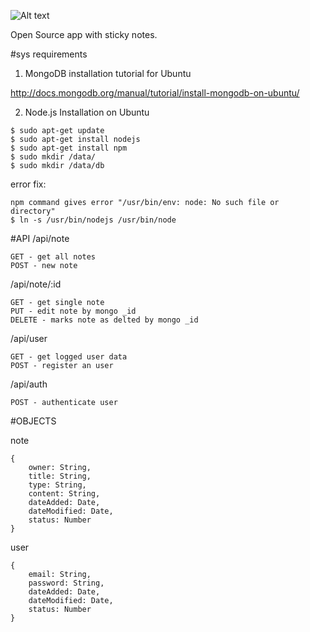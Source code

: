![Alt text](https://raw.githubusercontent.com/sth-group/noteSth/master/note_sth.png "NoteSth")

Open Source app with sticky notes.


#sys requirements
1. MongoDB
installation tutorial for Ubuntu

http://docs.mongodb.org/manual/tutorial/install-mongodb-on-ubuntu/

2. Node.js
Installation on Ubuntu
```
$ sudo apt-get update
$ sudo apt-get install nodejs
$ sudo apt-get install npm
$ sudo mkdir /data/
$ sudo mkdir /data/db
```

error fix:
```
npm command gives error "/usr/bin/env: node: No such file or directory"
$ ln -s /usr/bin/nodejs /usr/bin/node
```


#API
/api/note

    GET - get all notes
    POST - new note

/api/note/:id

    GET - get single note
    PUT - edit note by mongo _id
    DELETE - marks note as delted by mongo _id

/api/user

    GET - get logged user data
    POST - register an user

/api/auth

    POST - authenticate user


#OBJECTS

note

    {
        owner: String,
        title: String,
        type: String,
        content: String,
        dateAdded: Date,
        dateModified: Date,
        status: Number    
    }

user

    {
        email: String,
        password: String,
        dateAdded: Date,
        dateModified: Date,
        status: Number
    }